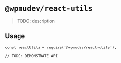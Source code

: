 # `@wpmudev/react-utils`

> TODO: description

## Usage

```
const reactUtils = require('@wpmudev/react-utils');

// TODO: DEMONSTRATE API
```
